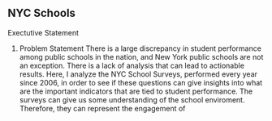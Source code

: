 ## NYC Schools

Exectutive Statement

1. Problem Statement
There is a large discrepancy in student performance among public schools in the nation, and New York public schools are not an exception. There is a lack of analysis that can lead to actionable results. Here, I analyze the NYC School Surveys, performed every year since 2006, in order to see if these questions can give insights into what are the important indicators that are tied to student performance. 
The surveys can give us some understanding of the school enviroment. Therefore, they can represent the engagement of 